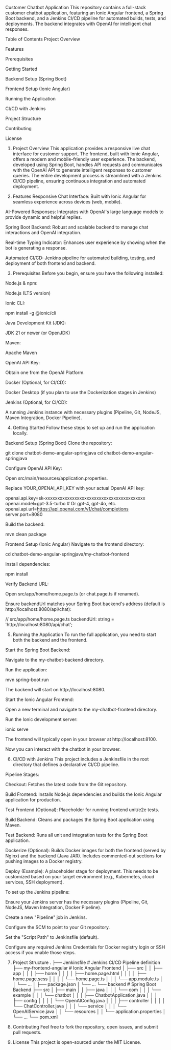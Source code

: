 Customer Chatbot Application
This repository contains a full-stack customer chatbot application, featuring an Ionic Angular frontend, a Spring Boot backend, and a Jenkins CI/CD pipeline for automated builds, tests, and deployments. The backend integrates with OpenAI for intelligent chat responses.

Table of Contents
Project Overview

Features

Prerequisites

Getting Started

Backend Setup (Spring Boot)

Frontend Setup (Ionic Angular)

Running the Application

CI/CD with Jenkins

Project Structure

Contributing

License

1. Project Overview
This application provides a responsive live chat interface for customer support. The frontend, built with Ionic Angular, offers a modern and mobile-friendly user experience. The backend, developed using Spring Boot, handles API requests and communicates with the OpenAI API to generate intelligent responses to customer queries. The entire development process is streamlined with a Jenkins CI/CD pipeline, ensuring continuous integration and automated deployment.

2. Features
Responsive Chat Interface: Built with Ionic Angular for seamless experience across devices (web, mobile).

AI-Powered Responses: Integrates with OpenAI's large language models to provide dynamic and helpful replies.

Spring Boot Backend: Robust and scalable backend to manage chat interactions and OpenAI integration.

Real-time Typing Indicator: Enhances user experience by showing when the bot is generating a response.

Automated CI/CD: Jenkins pipeline for automated building, testing, and deployment of both frontend and backend.

3. Prerequisites
Before you begin, ensure you have the following installed:

Node.js & npm:

Node.js (LTS version)

Ionic CLI:

npm install -g @ionic/cli

Java Development Kit (JDK):

JDK 21 or newer (or OpenJDK)

Maven:

Apache Maven

OpenAI API Key:

Obtain one from the OpenAI Platform.

Docker (Optional, for CI/CD):

Docker Desktop (if you plan to use the Dockerization stages in Jenkins)

Jenkins (Optional, for CI/CD):

A running Jenkins instance with necessary plugins (Pipeline, Git, NodeJS, Maven Integration, Docker Pipeline).

4. Getting Started
Follow these steps to set up and run the application locally.

Backend Setup (Spring Boot)
Clone the repository:

git clone chatbot-demo-angular-springjava
cd chatbot-demo-angular-springjava

Configure OpenAI API Key:

Open src/main/resources/application.properties.

Replace YOUR_OPENAI_API_KEY with your actual OpenAI API key:

openai.api.key=sk-xxxxxxxxxxxxxxxxxxxxxxxxxxxxxxxxxxxxxxxxx
openai.model=gpt-3.5-turbo # Or gpt-4, gpt-4o, etc.
openai.api.url=https://api.openai.com/v1/chat/completions
server.port=8080

Build the backend:

mvn clean package

Frontend Setup (Ionic Angular)
Navigate to the frontend directory:

cd chatbot-demo-angular-springjava/my-chatbot-frontend

Install dependencies:

npm install

Verify Backend URL:

Open src/app/home/home.page.ts (or chat.page.ts if renamed).

Ensure backendUrl matches your Spring Boot backend's address (default is http://localhost:8080/api/chat):

// src/app/home/home.page.ts
backendUrl: string = 'http://localhost:8080/api/chat';

5. Running the Application
To run the full application, you need to start both the backend and the frontend.

Start the Spring Boot Backend:

Navigate to the my-chatbot-backend directory.

Run the application:

mvn spring-boot:run

The backend will start on http://localhost:8080.

Start the Ionic Angular Frontend:

Open a new terminal and navigate to the my-chatbot-frontend directory.

Run the Ionic development server:

ionic serve

The frontend will typically open in your browser at http://localhost:8100.

Now you can interact with the chatbot in your browser.

6. CI/CD with Jenkins
This project includes a Jenkinsfile in the root directory that defines a declarative CI/CD pipeline.

Pipeline Stages:

Checkout: Fetches the latest code from the Git repository.

Build Frontend: Installs Node.js dependencies and builds the Ionic Angular application for production.

Test Frontend (Optional): Placeholder for running frontend unit/e2e tests.

Build Backend: Cleans and packages the Spring Boot application using Maven.

Test Backend: Runs all unit and integration tests for the Spring Boot application.

Dockerize (Optional): Builds Docker images for both the frontend (served by Nginx) and the backend (Java JAR). Includes commented-out sections for pushing images to a Docker registry.

Deploy (Example): A placeholder stage for deployment. This needs to be customized based on your target environment (e.g., Kubernetes, cloud services, SSH deployment).

To set up the Jenkins pipeline:

Ensure your Jenkins server has the necessary plugins (Pipeline, Git, NodeJS, Maven Integration, Docker Pipeline).

Create a new "Pipeline" job in Jenkins.

Configure the SCM to point to your Git repository.

Set the "Script Path" to Jenkinsfile (default).

Configure any required Jenkins Credentials for Docker registry login or SSH access if you enable those steps.

7. Project Structure
.
├── Jenkinsfile                  # Jenkins CI/CD Pipeline definition
├── my-frontend-angular          # Ionic Angular Frontend
│   ├── src
│   │   ├── app
│   │   │   ├── home
│   │   │   │   ├── home.page.html
│   │   │   │   ├── home.page.scss
│   │   │   │   └── home.page.ts
│   │   │   └── app.module.ts
│   │   └── ...
│   ├── package.json
│   └── ...
└── backend           # Spring Boot Backend
    ├── src
    │   ├── main
    │   │   ├── java
    │   │   │   └── com
    │   │   │       └── example
    │   │   │           └── chatbot
    │   │   │               ├── ChatbotApplication.java
    │   │   │               ├── config
    │   │   │               │   └── OpenAIConfig.java
    │   │   │               ├── controller
    │   │   │               │   └── ChatController.java
    │   │   │               └── service
    │   │   │                   └── OpenAIService.java
    │   │   └── resources
    │   │       └── application.properties
    │   └── ...
    └── pom.xml

8. Contributing
Feel free to fork the repository, open issues, and submit pull requests.

9. License
This project is open-sourced under the MIT License.